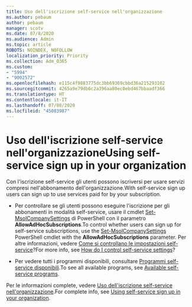 ```yaml
---
title: Uso dell'iscrizione self-service nell'organizzazione
ms.author: pebaum
author: pebaum
manager: scotv
ms.date: 07/8/2020
ms.audience: Admin
ms.topic: article
ROBOTS: NOINDEX, NOFOLLOW
localization_priority: Priority
ms.collection: Adm_O365
ms.custom:
- "5994"
- "9002572"
ms.openlocfilehash: e115c4f9883775dc3bb69369cbbd36a215293102
ms.sourcegitcommit: 4265a9e79db6c2a396aa80ec0ebd467bbaadf366
ms.translationtype: HT
ms.contentlocale: it-IT
ms.lasthandoff: 07/08/2020
ms.locfileid: "45083987"
---
```

# <a name="using-self-service-sign-up-in-your-organization"></a><span data-ttu-id="774a6-102">Uso dell'iscrizione self-service nell'organizzazione</span><span class="sxs-lookup"><span data-stu-id="774a6-102">Using self-service sign up in your organization</span></span>

<span data-ttu-id="774a6-103">Con l'iscrizione self-service gli utenti possono iscriversi per usare servizi compresi nell'abbonamento dell'organizzazione.</span><span class="sxs-lookup"><span data-stu-id="774a6-103">With self-service sign up users can sign up to use services paid for by your subscription.</span></span>

- <span data-ttu-id="774a6-104">Per controllare se gli utenti possono eseguire l'iscrizione per gli abbonamenti in modalità self-service, usare il cmdlet [Set-MsolCompanySettings](https://docs.microsoft.com/powershell/module/msonline/set-msolcompanysettings?view=azureadps-1.0) di PowerShell con il parametro **AllowAdHocSubscriptions**.</span><span class="sxs-lookup"><span data-stu-id="774a6-104">To control whether users can sign up for self-service subscriptions, use the [Set-MsolCompanySettings](https://docs.microsoft.com/powershell/module/msonline/set-msolcompanysettings?view=azureadps-1.0) PowerShell cmdlet with the  **AllowAdHocSubscriptions**  parameter.</span></span> <span data-ttu-id="774a6-105">Per altre informazioni, vedere [Come si controllano le impostazioni self-service](https://docs.microsoft.com/microsoft-365/commerce/subscriptions/self-service-purchase-faq?view=o365-worldwide)?</span><span class="sxs-lookup"><span data-stu-id="774a6-105">For more info, see [How do I control self-service settings](https://docs.microsoft.com/microsoft-365/commerce/subscriptions/self-service-purchase-faq?view=o365-worldwide)?</span></span>

- <span data-ttu-id="774a6-106">Per vedere tutti i programmi disponibili, consultare [Programmi self-service disponibili](https://docs.microsoft.com/microsoft-365/admin/misc/self-service-sign-up?view=o365-worldwide#available-self-service-programs).</span><span class="sxs-lookup"><span data-stu-id="774a6-106">To see all available programs, see [Available self-service programs](https://docs.microsoft.com/microsoft-365/admin/misc/self-service-sign-up?view=o365-worldwide#available-self-service-programs).</span></span>

<span data-ttu-id="774a6-107">Per le informazioni complete, vedere [Uso dell'iscrizione self-service nell'organizzazione](https://docs.microsoft.com/microsoft-365/admin/misc/self-service-sign-up?view=o365-worldwide).</span><span class="sxs-lookup"><span data-stu-id="774a6-107">For complete info, see [Using self-service sign up in your organization](https://docs.microsoft.com/microsoft-365/admin/misc/self-service-sign-up?view=o365-worldwide).</span></span>